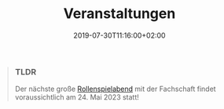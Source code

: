 ﻿---
title: "Veranstaltungen"
date: 2019-07-30T11:16:00+02:00
draft: false
---
> ### TLDR
> Der nächste große [Rollenspielabend](#rollenspielabend) mit der Fachschaft findet voraussichtlich am 24. Mai 2023 statt!
